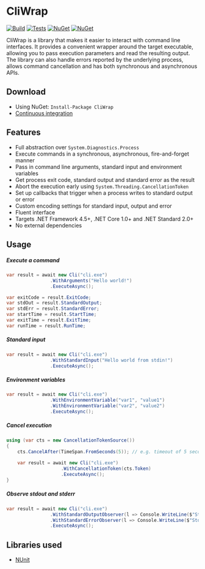 # CliWrap

[![Build](https://img.shields.io/appveyor/ci/Tyrrrz/CliWrap/master.svg)](https://ci.appveyor.com/project/Tyrrrz/CliWrap)
[![Tests](https://img.shields.io/appveyor/tests/Tyrrrz/CliWrap/master.svg)](https://ci.appveyor.com/project/Tyrrrz/CliWrap)
[![NuGet](https://img.shields.io/nuget/v/CliWrap.svg)](https://nuget.org/packages/CliWrap)
[![NuGet](https://img.shields.io/nuget/dt/CliWrap.svg)](https://nuget.org/packages/CliWrap)

CliWrap is a library that makes it easier to interact with command line interfaces. It provides a convenient wrapper around the target executable, allowing you to pass execution parameters and read the resulting output. The library can also handle errors reported by the underlying process, allows command cancellation and has both synchronous and asynchronous APIs.

## Download

- Using NuGet: `Install-Package CliWrap`
- [Continuous integration](https://ci.appveyor.com/project/Tyrrrz/CliWrap)

## Features

- Full abstraction over `System.Diagnostics.Process`
- Execute commands in a synchronous, asynchronous, fire-and-forget manner
- Pass in command line arguments, standard input and environment variables
- Get process exit code, standard output and standard error as the result
- Abort the execution early using `System.Threading.CancellationToken`
- Set up callbacks that trigger when a process writes to standard output or error
- Custom encoding settings for standard input, output and error
- Fluent interface
- Targets .NET Framework 4.5+, .NET Core 1.0+ and .NET Standard 2.0+
- No external dependencies

## Usage

##### Execute a command

```c#
var result = await new Cli("cli.exe")
                .WithArguments("Hello world!")
                .ExecuteAsync();

var exitCode = result.ExitCode;
var stdOut = result.StandardOutput;
var stdErr = result.StandardError;
var startTime = result.StartTime;
var exitTime = result.ExitTime;
var runTime = result.RunTime;
```

##### Standard input

```c#
var result = await new Cli("cli.exe")
                .WithStandardInput("Hello world from stdin!")
                .ExecuteAsync();
```

##### Environment variables

```c#
var result = await new Cli("cli.exe")
                .WithEnvironmentVariable("var1", "value1")
                .WithEnvironmentVariable("var2", "value2")
                .ExecuteAsync();
```

##### Cancel execution

```c#
using (var cts = new CancellationTokenSource())
{
    cts.CancelAfter(TimeSpan.FromSeconds(5)); // e.g. timeout of 5 seconds
    
    var result = await new Cli("cli.exe")
                    .WithCancellationToken(cts.Token)
                    .ExecuteAsync();                       
}
```

##### Observe stdout and stderr

```c#
var result = await new Cli("cli.exe")
                .WithStandardOutputObserver(l => Console.WriteLine($"StdOut> {l}"))
                .WithStandardErrorObserver(l => Console.WriteLine($"StdErr> {l}"))
                .ExecuteAsync();
```

## Libraries used

- [NUnit](https://github.com/nunit/nunit)